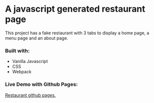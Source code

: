 # A javascript generated restaurant page

This project has a fake restaurant with 3 tabs to display a home page, a menu page and an about page.

### Built with:
 - Vanilla Javascript
 - CSS
 - Webpack

### Live Demo with Github Pages:
[Restaurant github pages.](https://dunsd.github.io/restaurant-page/)
